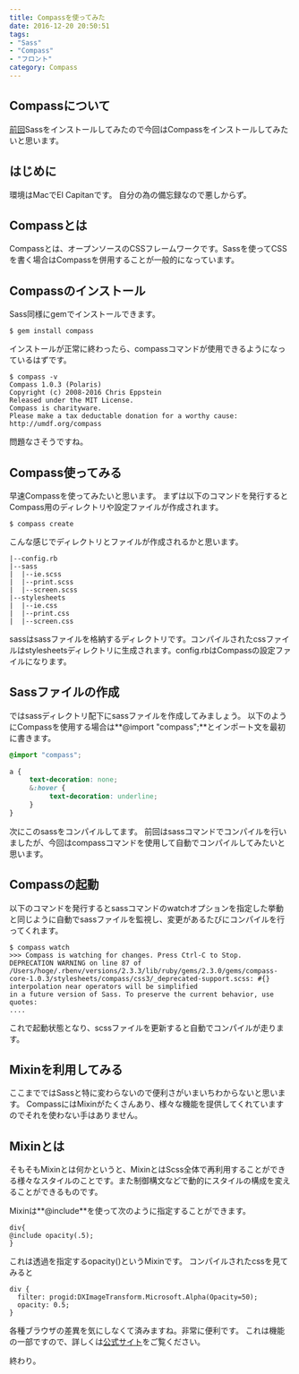 ```yaml
---
title: Compassを使ってみた
date: 2016-12-20 20:50:51
tags:
- "Sass"
- "Compass"
- "フロント"
category: Compass
---
```

## Compassについて
[前回](http://devlog.site/Sass/sass/)Sassをインストールしてみたので今回はCompassをインストールしてみたいと思います。
<!-- More -->

## はじめに
環境はMacでEl Capitanです。
自分の為の備忘録なので悪しからず。

## Compassとは
Compassとは、オープンソースのCSSフレームワークです。Sassを使ってCSSを書く場合はCompassを併用することが一般的になっています。

## Compassのインストール
Sass同様にgemでインストールできます。

```
$ gem install compass
```

インストールが正常に終わったら、compassコマンドが使用できるようになっているはずです。

```
$ compass -v
Compass 1.0.3 (Polaris)
Copyright (c) 2008-2016 Chris Eppstein
Released under the MIT License.
Compass is charityware.
Please make a tax deductable donation for a worthy cause: http://umdf.org/compass
```

問題なさそうですね。

## Compass使ってみる
早速Compassを使ってみたいと思います。
まずは以下のコマンドを発行するとCompass用のディレクトリや設定ファイルが作成されます。

```
$ compass create
```

こんな感じでディレクトリとファイルが作成されるかと思います。

```
|--config.rb
|--sass
|  |--ie.scss
|  |--print.scss
|  |--screen.scss
|--stylesheets
|  |--ie.css
|  |--print.css
|  |--screen.css
```

sassはsassファイルを格納するディレクトリです。コンパイルされたcssファイルはstylesheetsディレクトリに生成されます。config.rbはCompassの設定ファイルになります。

## Sassファイルの作成
ではsassディレクトリ配下にsassファイルを作成してみましょう。
以下のようにCompassを使用する場合は**@import "compass";**とインポート文を最初に書きます。


```scss
@import "compass";
 
a {
     text-decoration: none;
     &:hover {
          text-decoration: underline;
     }
}
```

次にこのsassをコンパイルしてます。
前回はsassコマンドでコンパイルを行いましたが、今回はcompassコマンドを使用して自動でコンパイルしてみたいと思います。

## Compassの起動
以下のコマンドを発行するとsassコマンドのwatchオプションを指定した挙動と同じように自動でsassファイルを監視し、変更があるたびにコンパイルを行ってくれます。

```
$ compass watch
>>> Compass is watching for changes. Press Ctrl-C to Stop.
DEPRECATION WARNING on line 87 of /Users/hoge/.rbenv/versions/2.3.3/lib/ruby/gems/2.3.0/gems/compass-core-1.0.3/stylesheets/compass/css3/_deprecated-support.scss: #{} interpolation near operators will be simplified
in a future version of Sass. To preserve the current behavior, use quotes:
....
```

これで起動状態となり、scssファイルを更新すると自動でコンパイルが走ります。

## Mixinを利用してみる
ここまでではSassと特に変わらないので便利さがいまいちわからないと思います。
CompassにはMixinがたくさんあり、様々な機能を提供してくれていますのでそれを使わない手はありません。

## Mixinとは
そもそもMixinとは何かというと、MixinとはScss全体で再利用することができる様々なスタイルのことです。また制御構文などで動的にスタイルの構成を変えることができるものです。

Mixinは**@include**を使って次のように指定することができます。

```
div{
@include opacity(.5);
}
```

これは透過を指定するopacity()というMixinです。
コンパイルされたcssを見てみると

```
div {
  filter: progid:DXImageTransform.Microsoft.Alpha(Opacity=50);
  opacity: 0.5;
}
```

各種ブラウザの差異を気にしなくて済みますね。非常に便利です。
これは機能の一部ですので、詳しくは[公式サイト](http://compass-style.org/reference/compass/css3/)をご覧ください。

終わり。